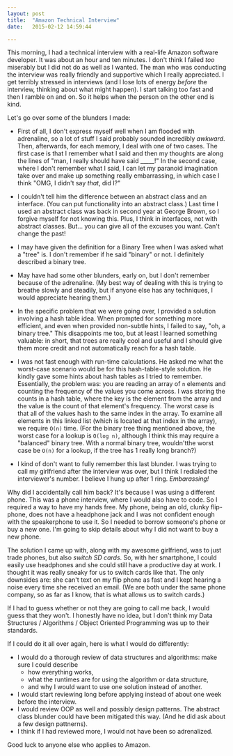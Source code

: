 ```yaml
---
layout: post
title:  "Amazon Technical Interview"
date:   2015-02-12 14:59:44

---
```



This morning, I had a technical interview with a real-life Amazon software developer. It was about an hour and ten minutes. I don't think I failed _too_ miserably but I did not do as well as I wanted. The man who was conducting the interview was really friendly and supportive which I really appreciated. I get terribly stressed in interviews (and I lose lots of energy _before_ the interview, thinking about what might happen). I start talking too fast and then I ramble on and on. So it helps when the person on the other end is kind.

Let's go over some of the blunders I made:

* First of all, I don't express myself well when I am flooded with adrenaline, so a lot of stuff I said probably sounded incredibly _awkward_. Then, afterwards, for each memory, I deal with one of two cases. The first case is that I remember what I said and then my thoughts are along the lines of "man, I really should have said _____!" In the second case, where I don't remember what I said, I can let my paranoid imagination take over and make up something really embarrassing, in which case I think "OMG, I didn't say _that_, did I?"

* I couldn't tell him the difference between an abstract class and an interface. (You can put functionality into an abstract class.) Last time I used an abstract class was back in second year at George Brown, so I forgive myself for not knowing this. Plus, I think in interfaces, not with abstract classes. But... you can give all of the excuses you want. Can't change the past!

* I may have given the definition for a Binary Tree when I was asked what a "tree" is. I don't remember if he said "binary" or not. I definitely described a binary tree.

* May have had some other blunders, early on, but I don't remember because of the adrenaline. (My best way of dealing with this is trying to breathe slowly and steadily, but if anyone else has any techniques, I would appreciate hearing them.)

* In the specific problem that we were going over, I provided a solution involving a hash table idea. When prompted for something more efficient, and even when provided non-subtle hints, I failed to say, "oh, a binary tree." This disappoints me too, but at least I learned something valuable: in short, that trees are really cool and useful and I should give them more credit and not automatically reach for a hash table. 

* I was not fast enough with run-time calculations. He asked me what the worst-case scenario would be for this hash-table-style solution. He kindly gave some hints about hash tables as I tried to remember. Essentially, the problem was: you are reading an array of `n` elements and counting the frequency of the values you come across. I was storing the counts in a hash table, where the key is the element from the array and the value is the count of that element's frequency. The worst case is that all of the values hash to the same index in the array. To examine all elements in this linked list (which is located at that index in the array), we require `O(n)` time. (For the binary tree thing mentioned above, the worst case for a lookup is `O(log n)`, although I think this may require a "balanced" binary tree. With a normal binary tree, wouldn'tthe worst case be `O(n)` for a lookup, if the tree has 1 really long branch?)

* I kind of don't want to fully remember this last blunder. I was trying to call my girlfriend after the interview was over, but I think I redialed the interviewer's number. I believe I hung up after 1 ring. _Embarassing!_ 

Why did I accidentally call him back? It's because I was using a different phone. This was a phone interview, where I would also have to code. So I required a way to have my hands free. My phone, being an old, clunky flip-phone, does not have a headphone jack and I was not confident enough with the speakerphone to use it. So I needed to borrow someone's phone or buy a new one. I'm going to skip details about why I did not want to buy a new phone. 

The solution I came up with, along with my awesome girlfriend, was to just trade phones, but also _switch SD cards_. So, with her smartphone, I could easily use headphones and she could still have a productive day at work. I thought it was really sneaky for us to switch cards like that. The only downsides are: she can't text on my flip phone as fast and I kept hearing a noise every time she received an email. (We are both under the same phone company, so as far as I know, that is what allows us to switch cards.)

If I had to guess whether or not they are going to call me back, I would guess that they won't. I honestly have no idea, but I don't think my Data Structures / Algorithms / Object Oriented Programming was up to their standards.

If I could do it all over again, here is what I would do differently:

* I would do a thorough review of data structures and algorithms: make sure I could describe
  *  how everything works,
  *  what the runtimes are for using the algorithm or data structure, 
  *  and why I would want to use one solution instead of another.
* I would start reviewing long before applying instead of about one week before the interview.
* I would review OOP as well and possibly design patterns. The abstract class blunder could have been mitigated this way. (And he did ask about a few design pattnerns).
* I think if I had reviewed more, I would not have been so adrenalized.

Good luck to anyone else who applies to Amazon.